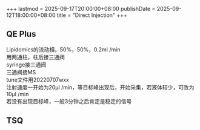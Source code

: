 +++
lastmod = 2025-09-17T20:00:00+08:00
publishDate = 2025-09-12T18:00:00+08:00
title = "Direct Injection"
+++

## QE Plus

Lipidomics的流动相，50%，50%，0.2ml /min  
用两通柱，柱后接三通阀  
syringe接三通阀  
三通阀接MS  
tune文件用20220707wxx  
注射速度一开始为20μl /min，等目标峰出现后，开始采集，若液体较少，可改为10μl /min  
若没有出现目标峰，一般3分钟之后肯定是稳定的信号  

## TSQ